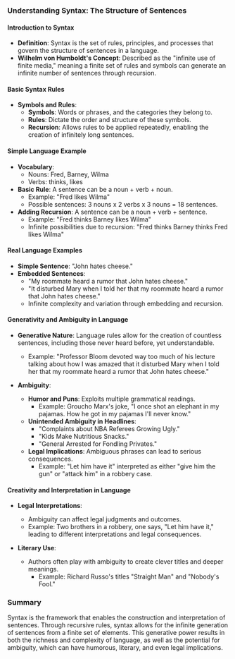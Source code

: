 ### Understanding Syntax: The Structure of Sentences

#### Introduction to Syntax
- **Definition**: Syntax is the set of rules, principles, and processes that govern the structure of sentences in a language.
- **Wilhelm von Humboldt's Concept**: Described as the "infinite use of finite media," meaning a finite set of rules and symbols can generate an infinite number of sentences through recursion.

#### Basic Syntax Rules
- **Symbols and Rules**:
  - **Symbols**: Words or phrases, and the categories they belong to.
  - **Rules**: Dictate the order and structure of these symbols.
  - **Recursion**: Allows rules to be applied repeatedly, enabling the creation of infinitely long sentences.

#### Simple Language Example
- **Vocabulary**: 
  - Nouns: Fred, Barney, Wilma
  - Verbs: thinks, likes
- **Basic Rule**: A sentence can be a noun + verb + noun.
  - Example: "Fred likes Wilma"
  - Possible sentences: 3 nouns x 2 verbs x 3 nouns = 18 sentences.
- **Adding Recursion**: A sentence can be a noun + verb + sentence.
  - Example: "Fred thinks Barney likes Wilma"
  - Infinite possibilities due to recursion: "Fred thinks Barney thinks Fred likes Wilma"

#### Real Language Examples
- **Simple Sentence**: "John hates cheese."
- **Embedded Sentences**: 
  - "My roommate heard a rumor that John hates cheese."
  - "It disturbed Mary when I told her that my roommate heard a rumor that John hates cheese."
  - Infinite complexity and variation through embedding and recursion.

#### Generativity and Ambiguity in Language
- **Generative Nature**: Language rules allow for the creation of countless sentences, including those never heard before, yet understandable.
  - Example: "Professor Bloom devoted way too much of his lecture talking about how I was amazed that it disturbed Mary when I told her that my roommate heard a rumor that John hates cheese."

- **Ambiguity**:
  - **Humor and Puns**: Exploits multiple grammatical readings.
    - Example: Groucho Marx's joke, "I once shot an elephant in my pajamas. How he got in my pajamas I'll never know."
  - **Unintended Ambiguity in Headlines**:
    - "Complaints about NBA Referees Growing Ugly."
    - "Kids Make Nutritious Snacks."
    - "General Arrested for Fondling Privates."
  - **Legal Implications**: Ambiguous phrases can lead to serious consequences.
    - Example: "Let him have it" interpreted as either "give him the gun" or "attack him" in a robbery case.

#### Creativity and Interpretation in Language
- **Legal Interpretations**:
  - Ambiguity can affect legal judgments and outcomes.
  - Example: Two brothers in a robbery, one says, "Let him have it," leading to different interpretations and legal consequences.

- **Literary Use**:
  - Authors often play with ambiguity to create clever titles and deeper meanings.
    - Example: Richard Russo's titles "Straight Man" and "Nobody's Fool."

### Summary
Syntax is the framework that enables the construction and interpretation of sentences. Through recursive rules, syntax allows for the infinite generation of sentences from a finite set of elements. This generative power results in both the richness and complexity of language, as well as the potential for ambiguity, which can have humorous, literary, and even legal implications.